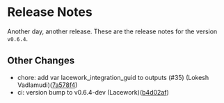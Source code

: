 # Release Notes
Another day, another release. These are the release notes for the version `v0.6.4`.

## Other Changes
* chore: add var lacework_integration_guid to outputs (#35) (Lokesh Vadlamudi)([7a578f4](https://github.com/lacework/terraform-gcp-gke-audit-log/commit/7a578f4104e66a42e0aef739340760eb07d37bd9))
* ci: version bump to v0.6.4-dev (Lacework)([b4d02af](https://github.com/lacework/terraform-gcp-gke-audit-log/commit/b4d02aff70db62b13181b57649192e312188d8f1))
